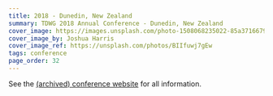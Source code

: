 ```yaml
---
title: 2018 - Dunedin, New Zealand
summary: TDWG 2018 Annual Conference - Dunedin, New Zealand
cover_image: https://images.unsplash.com/photo-1508068235022-85a3716679b7
cover_image_by: Joshua Harris
cover_image_ref: https://unsplash.com/photos/BIIfuwj7gEw
tags: conference
page_order: 32
---
```


See the [(archived) conference website](https://web.archive.org/web/20181221215058/http://spnhc-tdwg2018.nz/) for all information.
